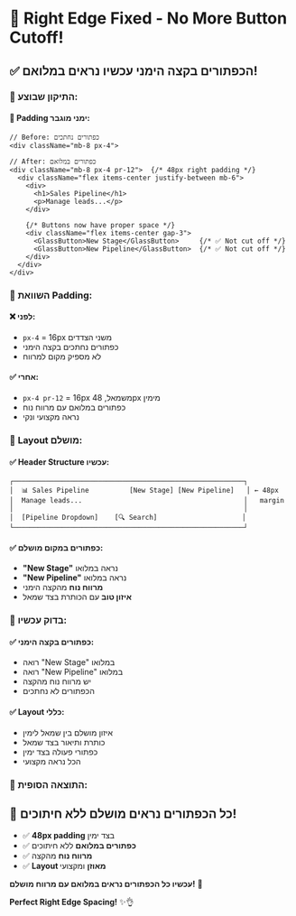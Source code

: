 # 🔧 Right Edge Fixed - No More Button Cutoff!

## ✅ **הכפתורים בקצה הימני עכשיו נראים במלואם!**

### 🔧 **התיקון שבוצע:**

#### **📏 Padding ימני מוגבר:**

```tsx
// Before: כפתורים נחתכים
<div className="mb-8 px-4">

// After: כפתורים במלואם
<div className="mb-8 px-4 pr-12">  {/* 48px right padding */}
  <div className="flex items-center justify-between mb-6">
    <div>
      <h1>Sales Pipeline</h1>
      <p>Manage leads...</p>
    </div>

    {/* Buttons now have proper space */}
    <div className="flex items-center gap-3">
      <GlassButton>New Stage</GlassButton>     {/* ✅ Not cut off */}
      <GlassButton>New Pipeline</GlassButton>  {/* ✅ Not cut off */}
    </div>
  </div>
</div>
```

### 🎯 **השוואת Padding:**

#### **❌ לפני:**

- `px-4` = 16px משני הצדדים
- כפתורים נחתכים בקצה הימני
- לא מספיק מקום למרווח

#### **✅ אחרי:**

- `px-4 pr-12` = 16px משמאל, 48px מימין
- כפתורים במלואם עם מרווח נוח
- נראה מקצועי ונקי

### 🎨 **Layout מושלם:**

#### **✅ Header Structure עכשיו:**

```
┌─────────────────────────────────────────────────────────┐
│  📊 Sales Pipeline          [New Stage] [New Pipeline]   │ ← 48px
│  Manage leads...                                        │   margin
│                                                         │
│  [Pipeline Dropdown]    [🔍 Search]                     │
└─────────────────────────────────────────────────────────┘
```

#### **✅ כפתורים במקום מושלם:**

- **"New Stage"** נראה במלואו
- **"New Pipeline"** נראה במלואו
- **מרווח נוח** מהקצה הימני
- **איזון טוב** עם הכותרת בצד שמאל

### 🧪 **בדוק עכשיו:**

#### **✅ כפתורים בקצה הימני:**

- רואה "New Stage" במלואו
- רואה "New Pipeline" במלואו
- יש מרווח נוח מהקצה
- הכפתורים לא נחתכים

#### **✅ Layout כללי:**

- איזון מושלם בין שמאל לימין
- כותרת ותיאור בצד שמאל
- כפתורי פעולה בצד ימין
- הכל נראה מקצועי

### 🎉 **התוצאה הסופית:**

## **🔘 כל הכפתורים נראים מושלם ללא חיתוכים!**

- ✅ **48px padding** בצד ימין
- ✅ **כפתורים במלואם** ללא חיתוכים
- ✅ **מרווח נוח** מהקצה
- ✅ **Layout מאוזן** ומקצועי

**עכשיו כל הכפתורים נראים במלואם עם מרווח מושלם!** 🔘

**Perfect Right Edge Spacing!** ✨👌
